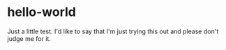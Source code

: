 # hello-world
Just a little test. 
I'd like to say that I'm just trying this out and please don't judge me for it. 
